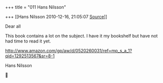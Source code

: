 +++
title = "011 Hans Nilsson"

+++
[[Hans Nilsson	2010-12-16, 21:05:07 [Source](https://groups.google.com/g/samskrita/c/7OjVqOo74Uk)]]



Dear all

This book contains a lot on the subject. I have it my bookshelf but have not had time to read it yet.

  

<http://www.amazon.com/gp/aw/d/0520260031/ref=mp_s_a_1?qid=1292513567&sr=8-1>  
  
Hans Nilsson




